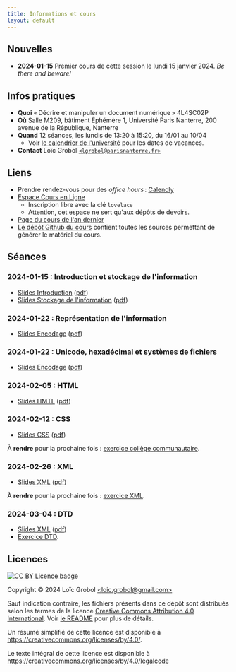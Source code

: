```yaml
---
title: Informations et cours
layout: default
---
```


[comment]: <> "LTeX: language=fr"

## Nouvelles

- **2024-01-15** Premier cours de cette session le lundi 15 janvier 2024. *Be there and beware!*

## Infos pratiques

- **Quoi** « Décrire et manipuler un document numérique » 4L4SC02P
- **Où** Salle M209, bâtiment Éphémère 1, Université Paris Nanterre, 200 avenue de la République,
  Nanterre
- **Quand** 12 séances, les lundis de 13:20 à 15:20, du 16/01 au 10/04
  - Voir [le calendrier de
    l'université](https://etudiants.parisnanterre.fr/calendrier-universitaire/calendrier-universitaire-2023-2024)
    pour les dates de vacances.
- **Contact** Loïc Grobol [`<lgrobol@parisnanterre.fr>`](mailto:lgrobol@parisnanterre.fr)

## Liens

- Prendre rendez-vous pour des *office hours* :
  [Calendly](https://calendly.com/lgrobol/remote-office-hour)
- [Espace Cours en Ligne](https://coursenligne.parisnanterre.fr/course/view.php?id=8350)
  - Inscription libre avec la clé `lovelace`
  - Attention, cet espace ne sert qu'aux dépôts de devoirs.
- [Page du cours de l'an dernier]({{site.url}}{{site.baseurl}}/2023)
- [Le dépôt Github du cours](https://github.com/{{site.repository}}) contient toutes
  les sources permettant de générer le matériel du cours.

## Séances

### 2024-01-15 : Introduction et stockage de l'information

- [Slides
  Introduction]({{site.url}}{{site.baseurl}}/slides/00-introduction/introduction-slides.html)
  ([pdf]({{site.url}}{{site.baseurl}}/slides/00-introduction/introduction-slides.pdf))
- [Slides
  Stockage de l'information]({{site.url}}{{site.baseurl}}/slides/01-stockage/stockage-slides.html)
  ([pdf]({{site.url}}{{site.baseurl}}/slides/01-stockage/stockage-slides.pdf))

### 2024-01-22 : Représentation de l'information

- [Slides
  Encodage]({{site.url}}{{site.baseurl}}/slides/02-encodages/encodages-slides.html)
  ([pdf]({{site.url}}{{site.baseurl}}/slides/02-encodages/encodages-slides.pdf))

### 2024-01-22 : Unicode, hexadécimal et systèmes de fichiers

- [Slides
  Encodage]({{site.url}}{{site.baseurl}}/slides/02-encodages/encodages-slides.html)
  ([pdf]({{site.url}}{{site.baseurl}}/slides/02-encodages/encodages-slides.pdf))

### 2024-02-05 : HTML

- [Slides
  HMTL]({{site.url}}{{site.baseurl}}/slides/05-html/html-slides.html)
  ([pdf]({{site.url}}{{site.baseurl}}/slides/05-html/html-slides.pdf))

### 2024-02-12 : CSS

- [Slides
  CSS]({{site.url}}{{site.baseurl}}/slides/06-css/css-slides.html)
  ([pdf]({{site.url}}{{site.baseurl}}/slides/06-css/css-slides.pdf))

À **rendre** pour la prochaine fois : [exercice collège communautaire]({{site.url}}{{site.baseurl}}/slides/06-css/exercice-college.html).

### 2024-02-26 : XML

- [Slides
  XML]({{site.url}}{{site.baseurl}}/slides/07-xml/xml-slides.html)
  ([pdf]({{site.url}}{{site.baseurl}}/slides/07-xml/xml-slides.pdf))

À **rendre** pour la prochaine fois : [exercice XML]({{site.url}}{{site.baseurl}}/slides/07-xml/exercices-xml.html).

### 2024-03-04 : DTD

- [Slides
  XML]({{site.url}}{{site.baseurl}}/slides/08-dtd/dtd-slides.html)
  ([pdf]({{site.url}}{{site.baseurl}}/slides/08-dtd/dtd-slides.pdf))
- [Exercice DTD]({{site.url}}{{site.baseurl}}/slides/08-dtd/exercices-dtd.html).


## Licences

[![CC BY Licence
badge](https://i.creativecommons.org/l/by/4.0/88x31.png)](http://creativecommons.org/licenses/by/4.0/)

Copyright © 2024 Loïc Grobol [\<loic.grobol@gmail.com\>](mailto:loic.grobol@gmail.com)

Sauf indication contraire, les fichiers présents dans ce dépôt sont distribués selon les termes de
la licence [Creative Commons Attribution 4.0
International](https://creativecommons.org/licenses/by/4.0/). Voir [le README](README.md#Licences)
pour plus de détails.

 Un résumé simplifié de cette licence est disponible à
 <https://creativecommons.org/licenses/by/4.0/>.

 Le texte intégral de cette licence est disponible à
 <https://creativecommons.org/licenses/by/4.0/legalcode>
